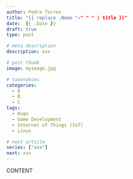 ```yaml
---
author: Pedro Torres
title: "{{ replace .Name "-" " " | title }}"
date:  {{ .Date }}
draft: true
type: post

# meta description
description: xxx

# post thumb
image: myimage.jpg

# taxonomies
categories:
  - A
  - B
  - C
tags:
  - Hugo
  - Game Development
  - Internet of Things (IoT)
  - Linux

# next article
series: ["xxx"]
next: xxx
---
```


CONTENT
